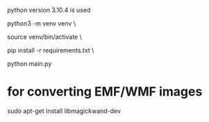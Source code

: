 python version 3.10.4 is used


python3 -m venv venv \

source venv/bin/activate \

pip install -r requirements.txt \

python main.py

# for converting EMF/WMF images
sudo apt-get install libmagickwand-dev
